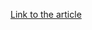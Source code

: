 [Link to the article](https://www.akamai.com/blog/security-research/important-outlook-vulnerability-bypass-windows-api)
